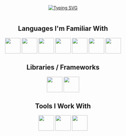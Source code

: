 <div align="center">
	<a href="https://git.io/typing-svg">
		<img src="https://readme-typing-svg.demolab.com?font=Fira+Code&weight=500&size=23&duration=2000&pause=1000&color=ffffff&center=true&vCenter=true&width=435&lines=Hi%2C+I'm+Elijah!;An+aspiring+Software+Engineer." alt="Typing SVG"/>
	</a>
</div>

<br/>

<div align="center">
    <h2>Languages I'm Familiar With</h2>
	<a href="https://developer.mozilla.org/en-US/docs/Web/html" target="_blank" title="HTML5"><img width="50px" src="https://cdn.jsdelivr.net/gh/devicons/devicon/icons/html5/html5-original.svg"></a>
	<a href="https://developer.mozilla.org/en-US/docs/Web/css" target="_blank" title="CSS3"><img width="50px" src="https://cdn.jsdelivr.net/gh/devicons/devicon/icons/css3/css3-original.svg"></a>
	<a href="https://developer.mozilla.org/en-US/docs/Web/JavaScript" target="_blank" title="Javascript"><img width="50px" src="https://cdn.jsdelivr.net/gh/devicons/devicon/icons/javascript/javascript-original.svg"></a>
	<a href="https://developer.mozilla.org/en-US/docs/Web/php" target="_blank" title="PHP"><img width="50px" src="https://cdn.jsdelivr.net/gh/devicons/devicon/icons/php/php-original.svg"></a> 
	<a href="https://github.com/eli-fstn" title="Java"><img width="50px" src="https://cdn.jsdelivr.net/gh/devicons/devicon/icons/java/java-original.svg"></a>
	<a href="https://github.com/eli-fstn" title="Python"><img width="50px" src="https://cdn.jsdelivr.net/gh/devicons/devicon/icons/python/python-original.svg"></a>
	<a href="https://github.com/eli-fstn" title="SQL"><img width="50px" src="https://cdn.jsdelivr.net/gh/devicons/devicon/icons/mysql/mysql-original.svg"></a>
</div>
<div align="center">
    <h2>Libraries / Frameworks</h2>
	<a href="https://github.com/eli-fstn" title="Tailwind"><img width="50px" src="https://cdn.jsdelivr.net/gh/devicons/devicon/icons/tailwindcss/tailwindcss-original.svg"></a>
	<a href="https://github.com/eli-fstn" title="OpenCV"><img width="50px" src="https://cdn.jsdelivr.net/gh/devicons/devicon/icons/opencv/opencv-original.svg"></a>
</div>
<div align="center">
    <h2>Tools I Work With</h2>
	<a href="https://code.visualstudio.com" target="_blank" title="Visual Studio Code"><img width="50px"src="https://cdn.jsdelivr.net/gh/devicons/devicon/icons/vscode/vscode-original.svg"></a>
	<a href="https://www.jetbrains.com/pycharm/" target="_blank" title="Pycharm"><img width="50px"src="https://cdn.jsdelivr.net/gh/devicons/devicon/icons/pycharm/pycharm-original.svg"></a>
	<a href="https://www.figma.com/" target="_blank" title="Pycharm"><img width="50px"src="https://cdn.jsdelivr.net/gh/devicons/devicon/icons/figma/figma-original.svg"></a>
</div>
